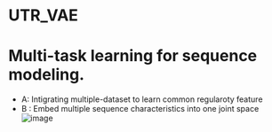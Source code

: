 # UTR_VAE

# Multi-task learning for sequence modeling.
- A: Intigrating multiple-dataset to learn common regularoty feature
- B : Embed multiple sequence characteristics into one joint space
![image](https://user-images.githubusercontent.com/46890438/141750142-3b5b3e88-7fd7-47c0-852d-8f90e288f2d0.png)
